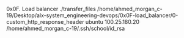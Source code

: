 0x0F. Load balancer 
./transfer_files /home/ahmed_morgan_c-19/Desktop/alx-system_engineering-devops/0x0F-load_balancer/0-custom_http_response_header ubuntu 100.25.180.20 /home/ahmed_morgan_c-19/.ssh/school/id_rsa